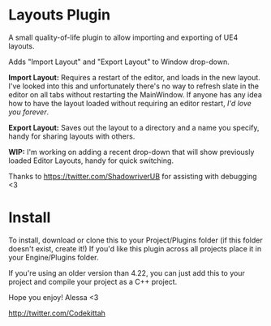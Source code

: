 # Layouts Plugin
A small quality-of-life plugin to allow importing and exporting of UE4 layouts.

Adds "Import Layout" and "Export Layout" to Window drop-down.

**Import Layout:** Requires a restart of the editor, and loads in the new layout.
I've looked into this and unfortunately there's no way to refresh slate in the editor on all tabs without restarting the MainWindow. If anyone has any idea how to have the layout loaded without requiring an editor restart, *I'd love you forever*.

**Export Layout:** Saves out the layout to a directory and a name you specify, handy for sharing layouts with others.

**WIP:**
I'm working on adding a recent drop-down that will show previously loaded Editor Layouts, handy for quick switching.

Thanks to https://twitter.com/ShadowriverUB for assisting with debugging <3


# Install
To install, download or clone this to your Project/Plugins folder (if this folder doesn't exist, create it!) 
If you'd like this plugin across all projects place it in your Engine/Plugins folder.

If you're using an older version than 4.22, you can just add this to your project and compile your project as a C++ project.

Hope you enjoy!
Alessa <3

http://twitter.com/Codekittah

